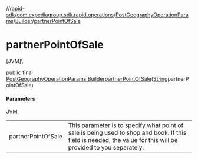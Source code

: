 //[rapid-sdk](../../../../index.md)/[com.expediagroup.sdk.rapid.operations](../../index.md)/[PostGeographyOperationParams](../index.md)/[Builder](index.md)/[partnerPointOfSale](partner-point-of-sale.md)

# partnerPointOfSale

[JVM]\

public final [PostGeographyOperationParams.Builder](index.md)[partnerPointOfSale](partner-point-of-sale.md)([String](https://docs.oracle.com/javase/8/docs/api/java/lang/String.html)partnerPointOfSale)

#### Parameters

JVM

| | |
|---|---|
| partnerPointOfSale | This parameter is to specify what point of sale is being used to shop and book. If this field is needed, the value for this will be provided to you separately. |
